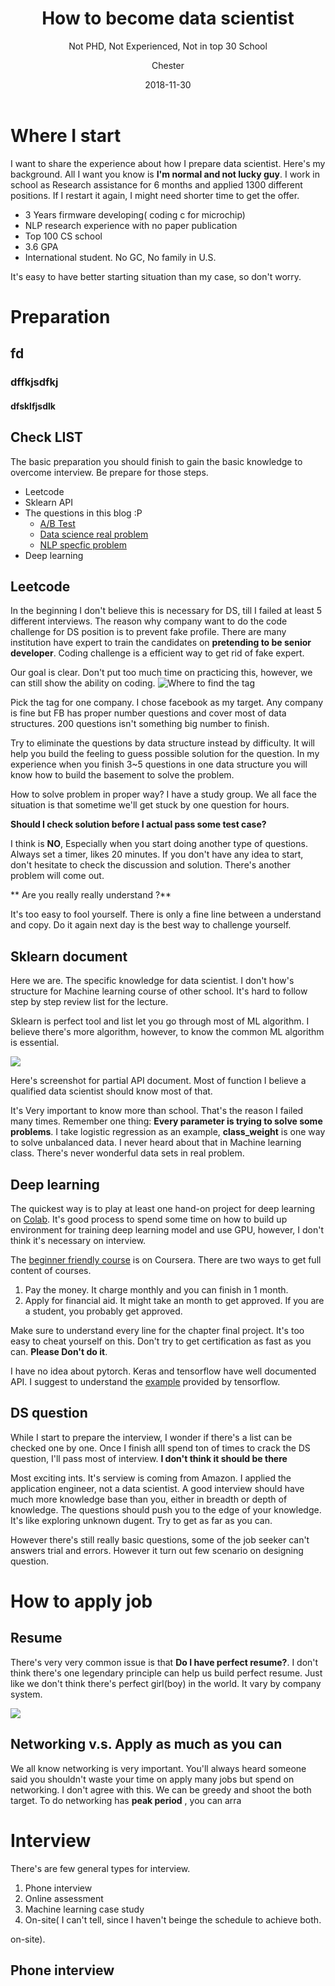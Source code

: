 ﻿---
layout:     post
title:      How to become data scientist
subtitle:   Not PHD, Not Experienced, Not in top 30 School
date:       2018-11-30
author:    Chester
header-img: img/failure.jpg
catalog: true
tags:
    - Job
---
# Where I start
I want to share the experience about how I prepare data scientist. Here's my background. All I want you know is **I'm normal and not lucky guy**. I work in school as Research assistance for 6 months and applied 1300 different positions. If I restart it again, I might need shorter time to get the offer.

 - 3 Years firmware developing( coding c for microchip)
 - NLP research experience with no paper publication
 - Top 100 CS school
 - 3.6 GPA 
 - International student. No GC, No family in U.S.
 
 It's  easy to have better starting situation than my case,  so don't worry.
 
# Preparation
## fd
### dffkjsdfkj
#### dfsklfjsdlk



## Check LIST
The basic preparation you should finish to gain the basic knowledge to overcome interview. Be prepare for those steps. 
- Leetcode 
- Sklearn API
-  The questions in this blog :P
	- [A/B Test](https://chesterhsieh.github.io/2018/11/09/ABTest/)
	- [Data science real problem](https://chesterhsieh.github.io/2018/11/20/DS-Question-Collection/)
	- [NLP specfic problem](https://chesterhsieh.github.io/2018/12/02/2018-11-19-NLP_InterViewQuestion/)
- Deep learning
## Leetcode
In the beginning I don't believe this is necessary for DS, till I failed at least 5 different interviews. The reason why company want to do the code challenge for DS position is to prevent fake profile. There are many institution have expert to train the  candidates on **pretending to be senior developer**.  Coding challenge is a efficient way to get rid of fake expert. 

Our goal is clear. Don't put too much time on practicing this, however, we can still show the ability on coding. 
![
Where to find the tag](https://lh3.googleusercontent.com/y6szAzphgYGRKO2IETGBPvbP3-uWLplJZSQJEG1rxG31aFqDQq08_LYp8Xy2HTFXudayu2Gqaqhu "Tag")

Pick the tag for one company. I chose facebook as my target. Any company is fine but FB has proper number questions and cover most of data structures. 200 questions isn't something big number to finish.

Try to eliminate the questions by data structure instead by difficulty. It will help you build the feeling to guess possible solution for the question. In my experience when you finish 3~5 questions in one data structure you will know how to build the basement to solve the problem. 

How to solve problem in proper way? I have a study group. We all face the situation is that sometime we'll get stuck by one question for hours. 

**Should I check solution before I actual pass some test case?**

I think is **NO**, Especially when you start doing another type of questions. Always set a timer, likes 20 minutes. If you don't have any idea to start, don't hesitate to check the discussion and solution. There's another problem will come out.

** Are you really really understand ?**

It's too easy to fool yourself. There is only a fine line between a understand and copy. Do it again next day is the best way to challenge yourself.

## Sklearn document
Here we are. The specific knowledge for data scientist. I don't how's structure for Machine learning course of other school. It's hard to follow step by step review list for the lecture. 

Sklearn is perfect tool and list let you go through most of ML algorithm. I believe there's more algorithm, however, to know the common ML algorithm is essential. 


![](https://lh3.googleusercontent.com/0hxHu4GWzh9yOQmlovdKqaeg20BOc7EAWXi0mYm0-w-kgodxpcFVAl5CKi2AvYcFfEVzdiENzGYi)

Here's screenshot for partial API document. Most of function I believe a qualified data scientist should know most of that. 

It's Very important to know more than school. That's the reason I failed many times. Remember one thing: **Every parameter is trying to solve some problems**. I take logistic regression as an example, **class_weight** is one way to solve unbalanced data. I never heard about that in Machine learning class. There's never wonderful data sets in real problem.  

## Deep learning
The quickest way is to play at least one hand-on project for deep learning on [Colab](https://colab.research.google.com/). It's good process to spend some time on how to build up environment for training deep learning model and use GPU, however, I don't think it's necessary on interview. 

The [beginner friendly course](https://www.coursera.org/specializations/deep-learning) is on Coursera. There are two ways to get full content of courses.

 1. Pay the money. It charge monthly and you can finish in 1 month.
 2. Apply for financial aid. It might take an month to get approved. If you are a student, you probably get approved. 

Make sure to understand every line for the chapter final project. It's too easy to cheat yourself on this. Don't try to get certification as fast as you can. **Please Don't do it**.

I have no idea about pytorch. Keras and tensorflow have well documented API. I suggest to understand the [example](https://github.com/tensorflow/tensorflow/tree/r1.11/tensorflow/contrib/eager/python/examples) provided by tensorflow. 


## DS question
While I start to prepare the interview, I wonder if there's a list can be checked one by one. Once I finish allI spend ton of times to crack the DS question, I'll pass most of interview. **I don't think it should be there** 

Most exciting ints. It's serview is coming from Amazon. I applied the application engineer, not a data scientist. A good interview should have much more knowledge base than you, either in breadth or depth of knowledge. The questions should push you to the edge of your knowledge. It's like exploring unknown dugent. Try to get as far as you can. 

However there's still really basic questions, some of the job seeker can't answers trial and errors. However it turn out few scenario on designing question. 



# How to apply job
## Resume 
There's very very common issue is that  **Do I have perfect resume?**. I don't think there's one legendary principle can help us build perfect resume. Just like we don't think there's perfect girl(boy) in the world. It vary by company system. 

![](https://cdn-images-1.medium.com/max/1600/1*gBLsSYp3M9gYhsgprRHVww.jpeg)

## Networking v.s. Apply as much as you can
We all know networking is very important. You'll always heard someone said you shouldn't waste your time on apply many jobs but spend on networking. I don't agree with this. We can be greedy and shoot the both target. To do networking has   **peak period** , you can arra

# Interview 
There's are few general types for  interview.
1. Phone interview
2. Online assessment
3. Machine learning case study
4. On-site( I can't tell, since I haven't beinge the schedule to achieve both.

on-site).

## Phone interview 

<!--stackedit_data:
eyJoaXN0b3J5IjpbLTE2NjQ1NTU1NzYsODk4MzcxNjEwLC0yMD
k3MjU5NTc2XX0=
-->